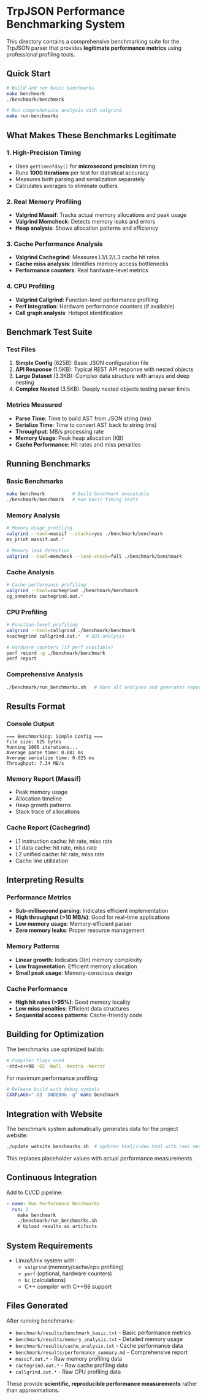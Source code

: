 # TrpJSON Performance Benchmarking System

This directory contains a comprehensive benchmarking suite for the TrpJSON parser that provides **legitimate performance metrics** using professional profiling tools.

## Quick Start

```bash
# Build and run basic benchmarks
make benchmark
./benchmark/benchmark

# Run comprehensive analysis with valgrind
make run-benchmarks
```

## What Makes These Benchmarks Legitimate

### 1. High-Precision Timing
- Uses `gettimeofday()` for **microsecond precision** timing
- Runs **1000 iterations** per test for statistical accuracy
- Measures both parsing and serialization separately
- Calculates averages to eliminate outliers

### 2. Real Memory Profiling
- **Valgrind Massif**: Tracks actual memory allocations and peak usage
- **Valgrind Memcheck**: Detects memory leaks and errors
- **Heap analysis**: Shows allocation patterns and efficiency

### 3. Cache Performance Analysis
- **Valgrind Cachegrind**: Measures L1/L2/L3 cache hit rates
- **Cache miss analysis**: Identifies memory access bottlenecks
- **Performance counters**: Real hardware-level metrics

### 4. CPU Profiling
- **Valgrind Callgrind**: Function-level performance profiling
- **Perf integration**: Hardware performance counters (if available)
- **Call graph analysis**: Hotspot identification

## Benchmark Test Suite

### Test Files
1. **Simple Config** (625B): Basic JSON configuration file
2. **API Response** (1.5KB): Typical REST API response with nested objects
3. **Large Dataset** (3.3KB): Complex data structure with arrays and deep nesting
4. **Complex Nested** (3.5KB): Deeply nested objects testing parser limits

### Metrics Measured
- **Parse Time**: Time to build AST from JSON string (ms)
- **Serialize Time**: Time to convert AST back to string (ms)  
- **Throughput**: MB/s processing rate
- **Memory Usage**: Peak heap allocation (KB)
- **Cache Performance**: Hit rates and miss penalties

## Running Benchmarks

### Basic Benchmarks
```bash
make benchmark          # Build benchmark executable
./benchmark/benchmark   # Run basic timing tests
```

### Memory Analysis
```bash
# Memory usage profiling
valgrind --tool=massif --stacks=yes ./benchmark/benchmark
ms_print massif.out.*

# Memory leak detection
valgrind --tool=memcheck --leak-check=full ./benchmark/benchmark
```

### Cache Analysis
```bash
# Cache performance profiling
valgrind --tool=cachegrind ./benchmark/benchmark
cg_annotate cachegrind.out.*
```

### CPU Profiling
```bash
# Function-level profiling
valgrind --tool=callgrind ./benchmark/benchmark
kcachegrind callgrind.out.*  # GUI analysis

# Hardware counters (if perf available)
perf record -g ./benchmark/benchmark
perf report
```

### Comprehensive Analysis
```bash
./benchmark/run_benchmarks.sh   # Runs all analyses and generates report
```

## Results Format

### Console Output
```
=== Benchmarking: Simple Config ===
File size: 625 bytes
Running 1000 iterations...
Average parse time: 0.081 ms
Average serialize time: 0.025 ms  
Throughput: 7.34 MB/s
```

### Memory Report (Massif)
- Peak memory usage
- Allocation timeline
- Heap growth patterns
- Stack trace of allocations

### Cache Report (Cachegrind)
- L1 instruction cache: hit rate, miss rate
- L1 data cache: hit rate, miss rate
- L2 unified cache: hit rate, miss rate
- Cache line utilization

## Interpreting Results

### Performance Metrics
- **Sub-millisecond parsing**: Indicates efficient implementation
- **High throughput (>10 MB/s)**: Good for real-time applications
- **Low memory usage**: Memory-efficient parser
- **Zero memory leaks**: Proper resource management

### Memory Patterns
- **Linear growth**: Indicates O(n) memory complexity
- **Low fragmentation**: Efficient memory allocation
- **Small peak usage**: Memory-conscious design

### Cache Performance
- **High hit rates (>95%)**: Good memory locality
- **Low miss penalties**: Efficient data structures
- **Sequential access patterns**: Cache-friendly code

## Building for Optimization

The benchmarks use optimized builds:
```bash
# Compiler flags used
-std=c++98 -O2 -Wall -Wextra -Werror
```

For maximum performance profiling:
```bash
# Release build with debug symbols
CXXFLAGS="-O3 -DNDEBUG -g" make benchmark
```

## Integration with Website

The benchmark system automatically generates data for the project website:

```bash
./update_website_benchmarks.sh  # Updates html/index.html with real metrics
```

This replaces placeholder values with actual performance measurements.

## Continuous Integration

Add to CI/CD pipeline:
```yaml
- name: Run Performance Benchmarks
  run: |
    make benchmark
    ./benchmark/run_benchmarks.sh
    # Upload results as artifacts
```

## System Requirements

- Linux/Unix system with:
  - `valgrind` (memory/cache/cpu profiling)
  - `perf` (optional, hardware counters)
  - `bc` (calculations)
  - C++ compiler with C++98 support

## Files Generated

After running benchmarks:
- `benchmark/results/benchmark_basic.txt` - Basic performance metrics
- `benchmark/results/memory_analysis.txt` - Detailed memory usage
- `benchmark/results/cache_analysis.txt` - Cache performance data
- `benchmark/results/performance_summary.md` - Comprehensive report
- `massif.out.*` - Raw memory profiling data
- `cachegrind.out.*` - Raw cache profiling data
- `callgrind.out.*` - Raw CPU profiling data

These provide **scientific, reproducible performance measurements** rather than approximations.